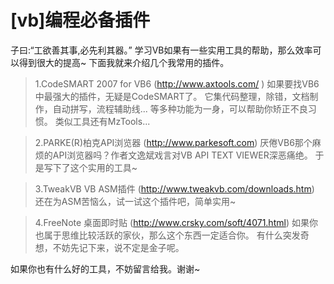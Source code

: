 # [vb]编程必备插件

子曰:“工欲善其事,必先利其器。” 学习VB如果有一些实用工具的帮助，那么效率可以得到很大的提高~ 下面我就来介绍几个我常用的插件。

> 1.CodeSMART 2007 for VB6 (http://www.axtools.com/ ) 如果要找VB6中最强大的插件，无疑是CodeSMART了。 它集代码整理，除错，文档制作，自动拼写，流程辅助线... 等多种功能为一身，可以帮助你矫正不良习惯。 类似工具还有MzTools...

> 2.PARKE(R)柏克API浏览器 (http://www.parkesoft.com) 厌倦VB6那个麻烦的API浏览器吗？作者文逸斌戏言对VB API TEXT VIEWER深恶痛绝。 于是写下了这个实用的工具~

> 3.TweakVB VB ASM插件 (http://www.tweakvb.com/downloads.htm) 还在为ASM苦恼么，试一试这个插件吧，简单实用~

> 4.FreeNote 桌面即时贴 (http://www.crsky.com/soft/4071.html) 如果你也属于思维比较活跃的家伙，那么这个东西一定适合你。 有什么突发奇想，不妨先记下来，说不定是金子呢。

如果你也有什么好的工具，不妨留言给我。谢谢~

